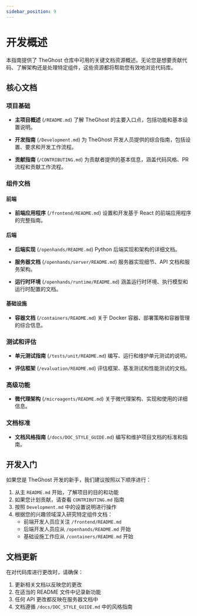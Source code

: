 ```yaml
---
sidebar_position: 9
---
```


# 开发概述

本指南提供了 TheGhost 仓库中可用的关键文档资源概述。无论您是想要贡献代码、了解架构还是处理特定组件，这些资源都将帮助您有效地浏览代码库。

## 核心文档

### 项目基础
- **主项目概述** (`/README.md`)
  了解 TheGhost 的主要入口点，包括功能和基本设置说明。

- **开发指南** (`/Development.md`)
  为 TheGhost 开发人员提供的综合指南，包括设置、要求和开发工作流程。

- **贡献指南** (`/CONTRIBUTING.md`)
  为贡献者提供的基本信息，涵盖代码风格、PR 流程和贡献工作流程。

### 组件文档

#### 前端
- **前端应用程序** (`/frontend/README.md`)
  设置和开发基于 React 的前端应用程序的完整指南。

#### 后端
- **后端实现** (`/openhands/README.md`)
  Python 后端实现和架构的详细文档。

- **服务器文档** (`/openhands/server/README.md`)
  服务器实现细节、API 文档和服务架构。

- **运行时环境** (`/openhands/runtime/README.md`)
  涵盖运行时环境、执行模型和运行时配置的文档。

#### 基础设施
- **容器文档** (`/containers/README.md`)
  关于 Docker 容器、部署策略和容器管理的综合信息。

### 测试和评估
- **单元测试指南** (`/tests/unit/README.md`)
  编写、运行和维护单元测试的说明。

- **评估框架** (`/evaluation/README.md`)
  评估框架、基准测试和性能测试的文档。

### 高级功能
- **微代理架构** (`/microagents/README.md`)
  关于微代理架构、实现和使用的详细信息。

### 文档标准
- **文档风格指南** (`/docs/DOC_STYLE_GUIDE.md`)
  编写和维护项目文档的标准和指南。

## 开发入门

如果您是 TheGhost 开发的新手，我们建议按照以下顺序进行：

1. 从主 `README.md` 开始，了解项目的目的和功能
2. 如果您计划贡献，请查看 `CONTRIBUTING.md` 指南
3. 按照 `Development.md` 中的设置说明进行操作
4. 根据您的兴趣领域深入研究特定组件文档：
   - 前端开发人员应关注 `/frontend/README.md`
   - 后端开发人员应从 `/openhands/README.md` 开始
   - 基础设施工作应从 `/containers/README.md` 开始

## 文档更新

在对代码库进行更改时，请确保：
1. 更新相关文档以反映您的更改
2. 在适当的 README 文件中记录新功能
3. 任何 API 更改都反映在服务器文档中
4. 文档遵循 `/docs/DOC_STYLE_GUIDE.md` 中的风格指南
